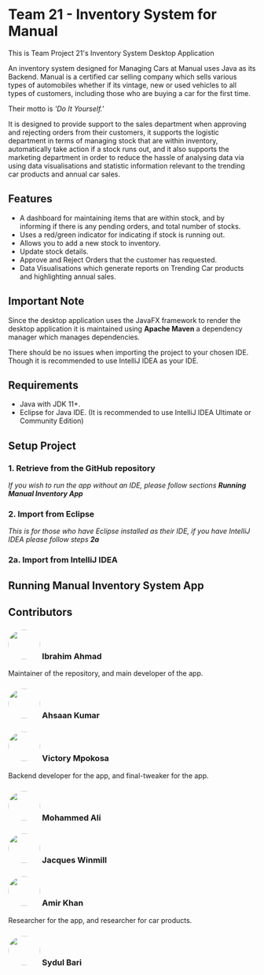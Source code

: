 # Team 21 - Inventory System for Manual
This is Team Project 21's Inventory System Desktop Application

An inventory system designed for Managing Cars at Manual uses Java as its Backend.
Manual is a certified car selling company which sells various types of automobiles whether if
its vintage, new or used vehicles to all types of customers, including those
who are buying a car for the first time.

Their motto is _'Do It Yourself.'_

It is designed to provide support to the sales department when 
approving and rejecting orders from their customers, it supports the logistic department in terms of managing stock
that are within inventory, automatically take action if a stock runs out, and it also
supports the marketing department in order to reduce the hassle of analysing data
via using data visualisations and statistic information relevant to the trending car products
and annual car sales.

## Features
- A dashboard for maintaining items that are within stock, and by informing if there is any pending orders, and total number of stocks.
- Uses a red/green indicator for indicating if stock is running out.
- Allows you to add a new stock to inventory.
- Update stock details.
- Approve and Reject Orders that the customer has requested.
- Data Visualisations which generate reports on Trending Car products and highlighting annual sales.


## Important Note
Since the desktop application uses the JavaFX framework to render the desktop application
it is maintained using **Apache Maven** a dependency manager which manages
dependencies.

There should be no issues when importing the project to your chosen IDE.
Though it is recommended to use IntelliJ IDEA as your IDE.

## Requirements
- Java with JDK 11+.
- Eclipse for Java IDE. (It is recommended to use IntelliJ IDEA Ultimate or Community Edition)

## Setup Project
### 1. Retrieve from the GitHub repository
_If you wish to run the app without an IDE, please follow sections **Running Manual Inventory App**_
### 2. Import from Eclipse
_This is for those who have Eclipse installed as their IDE, if you have
IntelliJ IDEA please follow steps **2a**_
### 2a. Import from IntelliJ IDEA

## Running Manual Inventory System App

## Contributors
### <img src="https://avatars.githubusercontent.com/u/93045145?v=4" width="65" height="60" style="border-radius: 50%"> Ibrahim Ahmad
Maintainer of the repository, and main developer of the app.
### <img src="https://avatars.githubusercontent.com/u/108061867?v=4" width="65" height="60" style="border-radius: 50%"> Ahsaan Kumar
### <img src="https://avatars.githubusercontent.com/u/44678273?v=4" width="65" height="60" style="border-radius: 50%"> Victory Mpokosa
Backend developer for the app, and final-tweaker for the app.
### <img src="https://avatars.githubusercontent.com/u/116158678?v=4" width="65" height="60" style="border-radius: 50%"> Mohammed Ali
### <img src="https://avatars.githubusercontent.com/u/115076818?v=4" width="65" height="60" style="border-radius: 50%"> Jacques Winmill
### <img src="https://avatars.githubusercontent.com/u/116573741?v=4" width="65" height="60" style="border-radius: 50%"> Amir Khan
Researcher for the app, and researcher for car products.
### <img src="https://avatars.githubusercontent.com/u/116155890?v=4" width="65" height="60" style="border-radius: 50%"> Sydul Bari